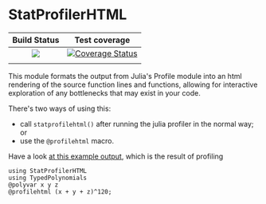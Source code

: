 # StatProfilerHTML

| **Build Status**         | **Test coverage**                                 |
|:------------------------:|:-------------------------------------------------:|
| [![][c-i-img]][c-i-url]  | [![Coverage Status][codecov-img]][codecov-url]    |
|                          |                                                   |


This module formats the output from Julia's Profile module into an html
rendering of the source function lines and functions, allowing for interactive
exploration of any bottlenecks that may exist in your code.

There's two ways of using this:

 - call `statprofilehtml()` after running the julia profiler in the normal way; or
 - use the `@profilehtml` macro.


Have a look [at this example output](http://www.infty.nl/StatProfilerHTML.jl/example-output/), which
is the result of profiling

    using StatProfilerHTML
    using TypedPolynomials
    @polyvar x y z
    @profilehtml (x + y + z)^120;


[c-i-img]: https://github.com/tkluck/StatProfilerHTML.jl/workflows/CI/badge.svg
[c-i-url]: https://github.com/tkluck/StatProfilerHTML.jl/actions?query=workflow%3ACI

[codecov-img]: https://codecov.io/gh/tkluck/StatProfilerHTML.jl/branch/master/graph/badge.svg
[codecov-url]: https://codecov.io/gh/tkluck/StatProfilerHTML.jl
